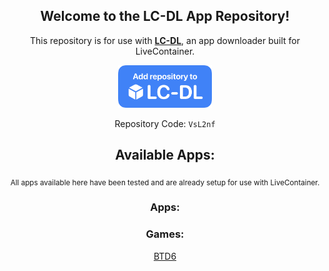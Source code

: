<div align="center">
  <h2>Welcome to the LC-DL App Repository!</h2>
  
This repository is for use with <a href="https://lc-dl.github.io"><b>LC-DL</b></a>, an app downloader built for LiveContainer.<br>

<a href ="https://tinyurl.com/bpu5ubk8"><img src="repo.png" width="150"></a><br>

Repository Code: `VsL2nf`<br>

<h2>Available Apps:</h2>
<sub>All apps available here have been tested and are already setup for use with LiveContainer.</sub>

<h3>Apps:</h3>

<h3>Games:</h3>
<a href="shortcuts://run-shortcut?name=LC-DL&input=[lcdl://eSsWmj]">BTD6</a>

</div>
